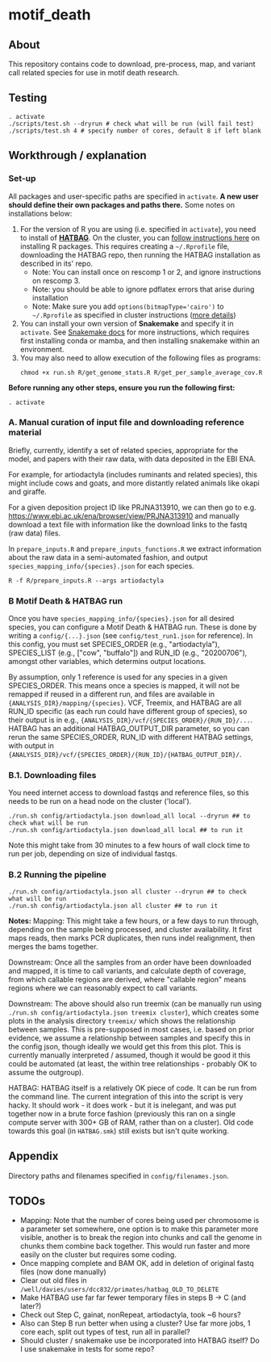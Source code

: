 motif_death
===========

## About

This repository contains code to download, pre-process, map, and variant call related species for use in motif death research.

## Testing

```
. activate
./scripts/test.sh --dryrun # check what will be run (will fail test)
./scripts/test.sh 4 # specify number of cores, default 8 if left blank
```

## Workthrough / explanation

### Set-up
All packages and user-specific paths are specified in `activate`. **A new user should define their own packages and paths there.**  Some notes on installations below:

1. For the version of R you are using (i.e. specified in `activate`), you need to install of [**HATBAG**](https://github.com/rwdavies/HATBAG). On the cluster, you can [follow instructions here](https://www.medsci.ox.ac.uk/divisional-services/support-services-1/bmrc/r-and-rstudio-on-the-bmrc-cluster) on installing R packages. This requires creating a `~/.Rprofile` file, downloading the HATBAG repo, then running the HATBAG installation as described in its' repo. 
    * Note: You can install once on rescomp 1 or 2, and ignore instructions on rescomp 3.
    * Note: you should be able to ignore pdflatex errors that arise during installation
    * Note: Make sure you add `options(bitmapType='cairo')` to `~/.Rprofile` as specified in cluster instructions ([more details](https://stackoverflow.com/questions/24999983/r-unable-to-start-device-png-capabilities-has-true-for-png))
1. You can install your own version of **Snakemake** and specify it in `activate`. See [Snakemake docs](https://snakemake.readthedocs.io/en/stable/getting_started/installation.html) for more instructions, which requires first installing conda or mamba, and then installing snakemake within an environment.
1. You may also need to allow execution of the following files as programs:
    ```
    chmod +x run.sh R/get_genome_stats.R R/get_per_sample_average_cov.R
    ```

**Before running any other steps, ensure you run the following first:**

```
. activate
```

### A. Manual curation of input file and downloading reference material

Briefly, currently, identify a set of related species, appropriate for the model, and papers with their raw data, with data deposited in the EBI ENA. 

For example, for artiodactyla (includes ruminants and related species), this might include cows and goats, and more distantly related animals like okapi and giraffe.

For a given deposition project ID like PRJNA313910, we can then go to e.g. https://www.ebi.ac.uk/ena/browser/view/PRJNA313910 and manually download a text file with information like the download links to the fastq (raw data) files.

In `prepare_inputs.R` and `prepare_inputs_functions.R` we extract information about the raw data in a semi-automated fashion, and output `species_mapping_info/{species}.json` for each species.

```
R -f R/prepare_inputs.R --args artiodactyla
```

### B Motif Death & HATBAG run

Once you have `species_mapping_info/{species}.json` for all desired species, you can configure a Motif Death & HATBAG run.
These is done by writing a `config/{...}.json` (see `config/test_run1.json` for reference).
In this config, you must set SPECIES_ORDER (e.g., "artiodactyla"), SPECIES_LIST (e.g., ["cow", "buffalo"]) and RUN_ID (e.g., "20200706"), amongst other variables, which determins output locations.

By assumption, only 1 reference is used for any species in a given SPECIES_ORDER.
This means once a species is mapped, it will not be remapped if reused in a different run, and files are available in `{ANALYSIS_DIR}/mapping/{species}`.
VCF, Treemix, and HATBAG are all RUN_ID specific (as each run could have different group of species), so their output is in e.g., `{ANALYSIS_DIR}/vcf/{SPECIES_ORDER}/{RUN_ID}/...`.
HATBAG has an additional HATBAG_OUTPUT_DIR parameter, so you can rerun the same SPECIES_ORDER, RUN_ID with different HATBAG settings, with output in `{ANALYSIS_DIR}/vcf/{SPECIES_ORDER}/{RUN_ID}/{HATBAG_OUTPUT_DIR}/`.

### B.1. Downloading files

You need internet access to download fastqs and reference files, so this needs to be run on a head node on the cluster ('local'). 
```
./run.sh config/artiodactyla.json download_all local --dryrun ## to check what will be run
./run.sh config/artiodactyla.json download_all local ## to run it
```
Note this might take from 30 minutes to a few hours of wall clock time to run per job, depending on size of individual fastqs.

### B.2 Running the pipeline

```
./run.sh config/artiodactyla.json all cluster --dryrun ## to check what will be run
./run.sh config/artiodactyla.json all cluster ## to run it
```

**Notes:**
Mapping: This might take a few hours, or a few days to run through, depending on the sample being processed, and cluster availability. It first maps reads, then marks PCR duplicates, then runs indel realignment, then merges the bams together.

Downstream: Once all the samples from an order have been downloaded and mapped, it is time to call variants, and calculate depth of coverage, from which callable regions are derived, where "callable region" means regions where we can reasonably expect to call variants.

Downstream: The above should also run treemix (can be manually run using `./run.sh config/artiodactyla.json treemix cluster`), which creates some plots in the analysis directory `treemix/` which shows the relationship between samples. This is pre-supposed in most cases, i.e. based on prior evidence, we assume a relationship between samples and specify this in the config json, though ideally we would get this from this plot. This is currently manually interpreted / assumed, though it would be good it this could be automated (at least, the within tree relationships - probably OK to assume the outgroup).

HATBAG: HATBAG itself is a relatively OK piece of code. It can be run from the command line.  The current integration of this into the script is very hacky. It should work - it does work - but it is inelegant, and was put together now in a brute force fashion (previously this ran on a single compute server with 300+ GB of RAM, rather than on a cluster). Old code towards this goal (in `HATBAG.smk`) still exists but isn't quite working.  

## Appendix
Directory paths and filenames specified in `config/filenames.json`.

## TODOs

* Mapping: Note that the number of cores being used per chromosome is a parameter set somewhere, one option is to make this parameter more visible, another is to break the region into chunks and call the genome in chunks them combine back together. This would run faster and more easily on the cluster but requires some coding.
* Once mapping complete and BAM OK, add in deletion of original fastq files (now done manually)
* Clear out old files in `/well/davies/users/dcc832/primates/hatbag_OLD_TO_DELETE`
* Make HATBAG use far far fewer temporary files in steps B -> C (and later?)
* Check out Step C, gainat, nonRepeat, artiodactyla, took ~6 hours?
* Also can Step B run better when using a cluster? Use far more jobs, 1 core each, split out types of test, run all in parallel?
* Should cluster / snakemake use be incorporated into HATBAG itself? Do I use snakemake in tests for some repo? 

